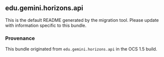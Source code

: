 
## edu.gemini.horizons.api

This is the default README generated by the migration tool. Please update with information specific to this bundle.

### Provenance

This bundle originated from `edu.gemini.horizons.api` in the OCS 1.5 build. 